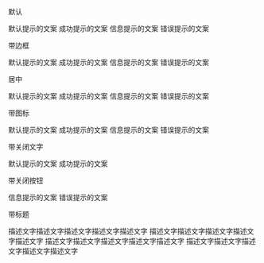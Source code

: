<style>
.d-alert{
  margin-bottom:15px;
}
</style>

默认

<d-alert>默认提示的文案</d-alert>
<d-alert type="success">成功提示的文案</d-alert>
<d-alert type="info">信息提示的文案</d-alert>
<d-alert type="danger">错误提示的文案</d-alert>

带边框

<d-alert border>默认提示的文案</d-alert>
<d-alert border type="success">成功提示的文案</d-alert>
<d-alert border type="info">信息提示的文案</d-alert>
<d-alert border type="danger">错误提示的文案</d-alert>

居中

<d-alert center>默认提示的文案</d-alert>
<d-alert center type="success">成功提示的文案</d-alert>
<d-alert center type="info">信息提示的文案</d-alert>
<d-alert center type="danger">错误提示的文案</d-alert>

带图标

<d-alert icon="md-alert">默认提示的文案</d-alert>
<d-alert icon="md-checkmark-circle" type="success">成功提示的文案</d-alert>
<d-alert icon="md-alert" type="info">信息提示的文案</d-alert>
<d-alert icon="md-close-circle" type="danger">错误提示的文案</d-alert>

带关闭文字


<d-alert icon="md-alert" closable closeText="Close">默认提示的文案</d-alert>
<d-alert icon="md-checkmark-circle" type="success" closable closeText="Close">成功提示的文案</d-alert>

带关闭按钮

<d-alert icon="md-alert" type="info" closable>信息提示的文案</d-alert>
<d-alert icon="md-close-circle" type="danger" closable>错误提示的文案</d-alert>

带标题

<d-alert icon="md-alert" closable title="默认提示的文案">描述文字描述文字描述文字描述文字描述文字</d-alert>
<d-alert icon="md-checkmark-circle" type="success" title="成功提示的文案">描述文字描述文字描述文字描述文字描述文字</d-alert>
<d-alert icon="md-alert" closable type="info" title="信息提示的文案">描述文字描述文字描述文字描述文字描述文字</d-alert>
<d-alert icon="md-close-circle" closable type="danger" title="错误提示的文案">描述文字描述文字描述文字描述文字描述文字</d-alert>